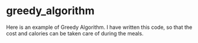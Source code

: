 # greedy_algorithm
Here is an example of Greedy Algorithm.
I have written this code, so that the cost and calories can be taken care of during the meals.
